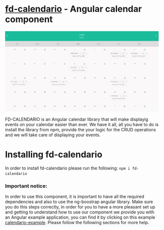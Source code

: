 # [fd-calendario](https://www.npmjs.com/package/fd-calendario) - Angular calendar component

![fd-calendario](images/calendario.PNG)

FD-CALENDARIO is an Angular calendar library that will make displayig events on your calendar easier than ever. We have it all, all you have to do is install the library from npm, provide the your logic for the CRUD operations and we will take care of displaying your events.

# Installing fd-calendario

In order to install fd-calendario please run the following: `npm i fd-calendario`

### Important notice:
In order to use this component, it is important to have all the required dependencies and also to use the ng-boostrap angular library. Make sure you do this steps correctly, in order for you to 
have a more pleasant set up and getting to understand how to use our component we provide you with an Angular example application, you can find it by clicking
on this example [calendario-example](calendario/projects/calendario-example). Please follow the following sections for more help. 

